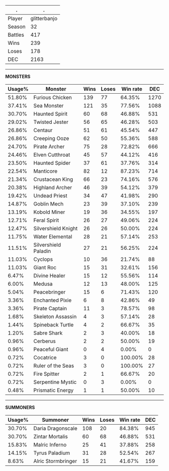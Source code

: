 .|.
|-|-
Player|glitterbanjo
Season|32
Battles|417
Wins|239
Loses|178
DEC|2163

---
**MONSTERS**

Usage%|Monster|Wins|Loses|Win rate|DEC|
-|-|-|-|-|-|
51.80%|Furious Chicken|139|77|64.35%|1270|
37.41%|Sea Monster|121|35|77.56%|1088|
30.70%|Haunted Spirit|60|68|46.88%|531|
29.02%|Twisted Jester|56|65|46.28%|503|
26.86%|Centaur|51|61|45.54%|447|
26.86%|Creeping Ooze|62|50|55.36%|588|
24.70%|Pirate Archer|75|28|72.82%|666|
24.46%|Elven Cutthroat|45|57|44.12%|416|
23.50%|Haunted Spider|37|61|37.76%|314|
22.54%|Manticore|82|12|87.23%|714|
21.34%|Crustacean King|66|23|74.16%|576|
20.38%|Highland Archer|46|39|54.12%|379|
19.42%|Undead Priest|34|47|41.98%|290|
14.87%|Goblin Mech|23|39|37.10%|239|
13.19%|Kobold Miner|19|36|34.55%|197|
12.71%|Feral Spirit|26|27|49.06%|224|
12.47%|Silvershield Knight|26|26|50.00%|224|
11.75%|Water Elemental|28|21|57.14%|253|
11.51%|Silvershield Paladin|27|21|56.25%|224|
11.03%|Cyclops|10|36|21.74%|88|
11.03%|Giant Roc|15|31|32.61%|156|
6.47%|Divine Healer|15|12|55.56%|114|
6.00%|Medusa|12|13|48.00%|125|
5.04%|Peacebringer|15|6|71.43%|120|
3.36%|Enchanted Pixie|6|8|42.86%|49|
3.36%|Pirate Captain|11|3|78.57%|98|
1.68%|Skeleton Assassin|4|3|57.14%|28|
1.44%|Spineback Turtle|4|2|66.67%|35|
1.20%|Sabre Shark|2|3|40.00%|18|
0.96%|Cerberus|2|2|50.00%|19|
0.96%|Peaceful Giant|0|4|0.00%|0|
0.72%|Cocatrice|3|0|100.00%|28|
0.72%|Ruler of the Seas|3|0|100.00%|27|
0.72%|Fire Spitter|2|1|66.67%|20|
0.72%|Serpentine Mystic|0|3|0.00%|0|
0.48%|Prismatic Energy|1|1|50.00%|10|

---
**SUMMONERS**

Usage%|Summoner|Wins|Loses|Win rate|DEC|
-|-|-|-|-|-|
30.70%|Daria Dragonscale|108|20|84.38%|945|
30.70%|Zintar Mortalis|60|68|46.88%|531|
15.83%|Malric Inferno|25|41|37.88%|258|
14.15%|Tyrus Paladium|31|28|52.54%|267|
8.63%|Alric Stormbringer|15|21|41.67%|159|
